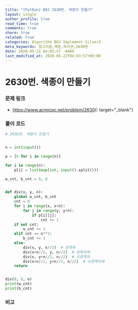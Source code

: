 ```yaml
---
title: "[Python] BOJ 2630번. 색종이 만들기"
layout: single
author_profile: true
read_time: true
comments: true
share: true
related: true
categories: Algorithm BOJ Implement Silver3
meta_keywords: 알고리즘,백준,파이썬,2630번
date: 2020-05-22 04:03:57 -0400
last_modified_at: 2020-05-22T04:03:57+08:00
---
```


# 2630번. 색종이 만들기

### 문제 링크
- <https://www.acmicpc.net/problem/2630>{: target="\_blank"}

### 풀이 코드

```python
# 2630번. 색종이 만들기


n = int(input())

p = [0 for i in range(n)]

for i in range(n):
    p[i] = list(map(int, input().split()))

w_cnt, b_cnt = 0, 0


def div(x, y, n):
    global w_cnt, b_cnt
    cnt = 0
    for i in range(x, x+n):
        for j in range(y, y+n):
            if p[i][j]:
                cnt += 1
    if not cnt:
        w_cnt += 1
    elif cnt == n**2:
        b_cnt += 1
    else:
        div(x, y, n//2)  # 왼쪽위
        div(x+n//2, y, n//2)  # 왼쪽아래
        div(x, y+n//2, n//2)  # 오른쪽위
        div(x+n//2, y+n//2, n//2)  # 오른쪽아래
    return


div(0, 0, n)
print(w_cnt)
print(b_cnt)
```

### 비고